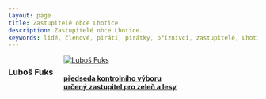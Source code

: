 ```yaml
---
layout: page
title: Zastupitelé obce Lhotice
description: Zastupitelé obce Lhotice.
keywords: lidé, členové, piráti, pirátky, příznivci, zastupitelé, Lhotice
---
```


<div class="o-section">
<div class="row"> 
<div class="columns medium-12">          
        
<div class="o-section-header o-section-header--bordered">
<h3 class="o-section__heading t-h2-super">
            Luboš Fuks
</h3>
</div>
<div class="c-program-candidates">
<div class="c-program-candidate-badge">
<a class="c-program-candidate-badge__body" 
            href="https://trebicsko.pirati.cz/lide/lubos-fuks/">
<div class="c-program-candidate-badge__avatar">
<img 
            src="https://trebicsko.pirati.cz/assets/d8cb97-c358862a74f1396f52c2320390d62cc5a4e12fe2a07720fd33172c1b721a8ad2.jpg" 
            alt="Luboš Fuks" 
class="c-program-candidate-badge__avatar-image">
</div>
<div class="c-program-candidate-badge__description">
<h4 class="c-program-candidate-badge__name"><span class="c-headline-anchor">
            
</span></h4>
<strong class="c-program-candidate-badge__profession">
předseda kontrolního výboru<br>
určený zastupitel pro zeleň a lesy
</strong>
<p class="c-program-candidate-badge__bio">

</p>
</div>
</a>
</div>
</div>

